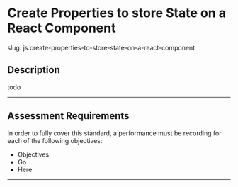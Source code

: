 # Create Properties to store State on a React Component

slug: js.create-properties-to-store-state-on-a-react-component

## Description
todo


---
## Assessment Requirements
In order to fully cover this standard, a performance must be recording for each of the following objectives:

- Objectives
- Go
- Here


---
